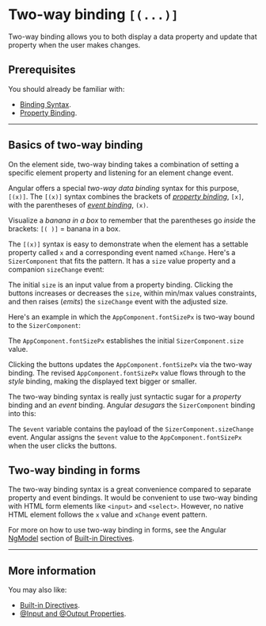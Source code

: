 # Two-way binding `[(...)]`

Two-way binding allows you to both display a data property and update that property when the user makes changes.

## Prerequisites

You should already be familiar with:

* [Binding Syntax](guide/binding-syntax).
* [Property Binding](guide/property-binding).

<hr/>


## Basics of two-way binding
<!-- KW--Why do we say "on the element side"? Should we mention another "side"? -->
On the element side, two-way binding takes a combination of setting a specific element property and listening for an element change event.

Angular offers a special _two-way data binding_ syntax for this purpose, `[(x)]`.
The `[(x)]` syntax combines the brackets
of _[property binding](guide/property-binding)_, `[x]`, with the parentheses of _[event binding](guide/event-binding)_, `(x)`.

Visualize a *banana in a box* to remember that the parentheses go _inside_ the 
brackets: `[( )]` = banana in a box.


The `[(x)]` syntax is easy to demonstrate when the element has a settable property called `x`
and a corresponding event named `xChange`.
Here's a `SizerComponent` that fits the pattern.
It has a `size` value property and a companion `sizeChange` event:

<code-example path="template-syntax/src/app/sizer.component.ts" title="src/app/sizer.component.ts">
</code-example>

The initial `size` is an input value from a property binding.
Clicking the buttons increases or decreases the `size`, within min/max values constraints,
and then raises (_emits_) the `sizeChange` event with the adjusted size.

Here's an example in which the `AppComponent.fontSizePx` is two-way bound to the `SizerComponent`:

<code-example path="template-syntax/src/app/app.component.html" linenums="false" title="src/app/app.component.html (two-way-1)" region="two-way-1">
</code-example>

The `AppComponent.fontSizePx` establishes the initial `SizerComponent.size` value.

<code-example path="template-syntax/src/app/app.component.ts" title="src/app/app.component.ts" region="font-size">
</code-example>

Clicking the buttons updates the `AppComponent.fontSizePx` via the two-way binding.
The revised `AppComponent.fontSizePx` value flows through to the _style_ binding,
making the displayed text bigger or smaller.

The two-way binding syntax is really just syntactic sugar for a _property_ binding and an _event_ binding.
Angular _desugars_ the `SizerComponent` binding into this:

<code-example path="template-syntax/src/app/app.component.html" linenums="false" title="src/app/app.component.html (two-way-2)" region="two-way-2">
</code-example>

The `$event` variable contains the payload of the `SizerComponent.sizeChange` event.
Angular assigns the `$event` value to the `AppComponent.fontSizePx` when the user clicks the buttons.

## Two-way binding in forms

The two-way binding syntax is a great convenience compared to 
separate property and event bindings. It would be convenient to 
use two-way binding with HTML form elements like `<input>` and 
`<select>`. However, no native HTML element follows the `x` 
value and `xChange` event pattern.

For more on how to use two-way binding in forms, see the 
Angular [NgModel](guide/built-in-directives#ngmodel---two-way-binding-with-ngmodel) section of [Built-in Directives](guide/built-in-directives).

<hr />

## More information

You may also like:

* [Built-in Directives](guide/built-in-directives).
* [@Input and @Output Properties](guide/input-output).

